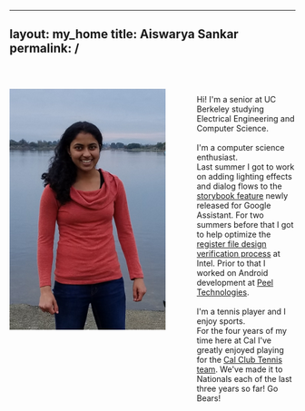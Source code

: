 <!-- ---
# Feel free to add content and custom Front Matter to this file.
# To modify the layout, see https://jekyllrb.com/docs/themes/#overriding-theme-defaults

layout: home
---
 -->

 ---
layout: my_home
title: Aiswarya Sankar
permalink: /
---
<br>
<br>
<style>
div.text {
  padding-left: 330px;
}
</style>
<img src="/me_prof_pic.jpg" style="float:left; margin-left:0px; margin-right:7px; margin-top: 7px; height:425px; width:275px; class=img-responsive;"> 

<br>
<div class=text>
Hi! I'm a senior at UC Berkeley studying Electrical Engineering and Computer Science. 
<br><br>
I'm a computer science enthusiast. 
<br>
Last summer I got to work on adding lighting effects and dialog flows to the <a href="https://www.blog.google/products/home/make-storytime-more-magical-google-home-and-disney/"> storybook feature</a> newly released for Google Assistant.
For two summers before that I got to help optimize the <a href="https://github.com/aiswaryasankar/IntelMachineLearning/blob/master/FinalNotebook.ipynb">register file design verification process</a> at Intel. 
Prior to that I worked on Android development at <a href="http://peel.com/">Peel Technologies</a>. 

<br>
<br>
I'm a tennis player and I enjoy sports. 
<br>
For the four years of my time here at Cal I've greatly enjoyed playing for the <a href="http://californiaclubtennis.com/">Cal Club Tennis team</a>. We've made it to Nationals each of the last three years so far! Go Bears! 
</div>
<br>

